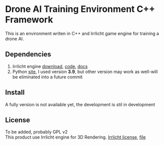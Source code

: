 # Drone AI Training Environment C++ Framework
This is an environment writen in C++ and Irrlicht game engine for training a drone AI.  

## Dependencies  
  1. Irrlicht engine [download](https://sourceforge.net/projects/irrlicht/files/latest/download), 
[code](https://sourceforge.net/p/irrlicht/code/HEAD/tree/), 
[docs](http://irrlicht.sourceforge.net/docu/index.html])  
  2. Python [site](https://www.python.org/), I used version **3.9**, but other version may work as well-will be eliminated into a future commit  

## Install
A fully version is not available yet, the development is stil in development  

## License
To be added, probably GPL v2  
This product use Irrlicht engine for 3D Rendering. [Irrlicht license](http://irrlicht.sourceforge.net/?page_id=294), [file]()
